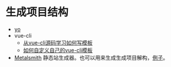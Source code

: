 # 生成项目结构
* [yo](http://yeoman.io/authoring/)
* vue-cli
  * [从vue-cli源码学习如何写模板](https://github.com/dwqs/blog/issues/56)
  * [如何自定义自己的vue-cli模板](https://juejin.im/post/5a0d03e86fb9a044ff3102be)
* [Metalsmith](https://github.com/segmentio/metalsmith) 静态站生成器。也可以用来生成生成项目解构，[例子](https://github.com/segmentio/metalsmith/tree/master/examples)。